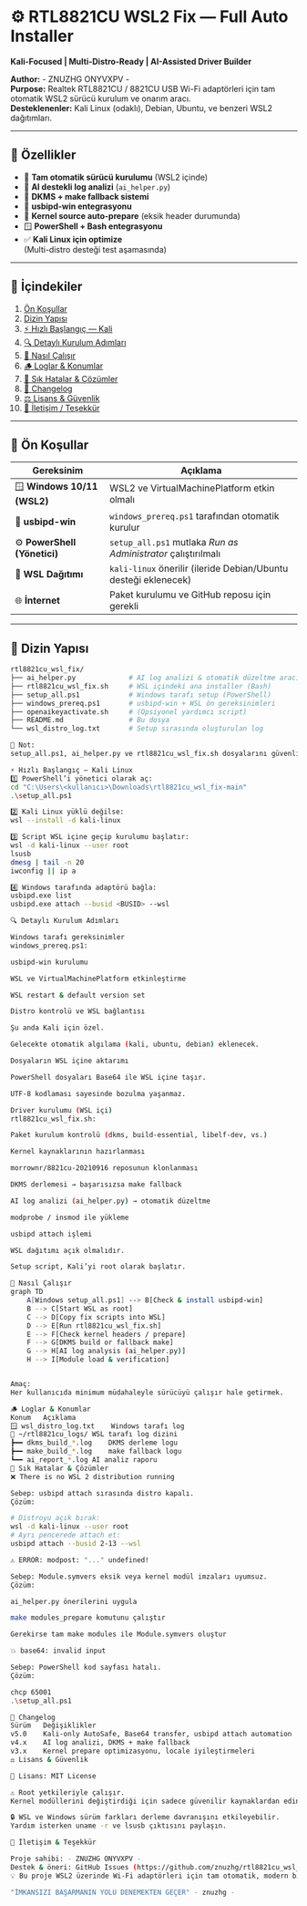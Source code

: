 # ⚙️ RTL8821CU WSL2 Fix — Full Auto Installer  
**Kali-Focused | Multi-Distro-Ready | AI-Assisted Driver Builder**

**Author:**  - ZNUZHG ONYVXPV -  
**Purpose:** Realtek RTL8821CU / 8821CU USB Wi-Fi adaptörleri için tam otomatik WSL2 sürücü kurulum ve onarım aracı.  
**Desteklenenler:** Kali Linux (odaklı), Debian, Ubuntu, ve benzeri WSL2 dağıtımları.

---

## 📘 Özellikler
- 🔧 **Tam otomatik sürücü kurulumu** (WSL2 içinde)
- 🧠 **AI destekli log analizi** (`ai_helper.py`)
- 🧱 **DKMS + make fallback sistemi**
- 🔌 **usbipd-win entegrasyonu**
- 🧰 **Kernel source auto-prepare** (eksik header durumunda)
- 🪟 **PowerShell + Bash entegrasyonu**
- ✅ **Kali Linux için optimize**  
  (Multi-distro desteği test aşamasında)

---

## 🧩 İçindekiler
1. [Ön Koşullar](#-ön-koşullar)
2. [Dizin Yapısı](#-dizin-yapısı)
3. [⚡ Hızlı Başlangıç — Kali](#-hızlı-başlangıç--kali)
4. [🔍 Detaylı Kurulum Adımları](#-detaylı-kurulum-adımları)
5. [🧠 Nasıl Çalışır](#-nasıl-çalışır)
6. [🪵 Loglar & Konumlar](#-loglar--konumlar)
7. [🚨 Sık Hatalar & Çözümler](#-sık-hatalar--çözümler)
8. [🧾 Changelog](#-changelog)
9. [⚖️ Lisans & Güvenlik](#️-lisans--güvenlik)
10. [💬 İletişim / Teşekkür](#-iletişim--teşekkür)

---

## 🧱 Ön Koşullar

| Gereksinim | Açıklama |
|-------------|----------|
| 🪟 **Windows 10/11 (WSL2)** | WSL2 ve VirtualMachinePlatform etkin olmalı |
| 🔌 **usbipd-win** | `windows_prereq.ps1` tarafından otomatik kurulur |
| ⚙️ **PowerShell (Yönetici)** | `setup_all.ps1` mutlaka *Run as Administrator* çalıştırılmalı |
| 🐧 **WSL Dağıtımı** | `kali-linux` önerilir (ileride Debian/Ubuntu desteği eklenecek) |
| 🌐 **İnternet** | Paket kurulumu ve GitHub reposu için gerekli |

---

## 📂 Dizin Yapısı

```bash
rtl8821cu_wsl_fix/
├── ai_helper.py             # AI log analizi & otomatik düzeltme aracı
├── rtl8821cu_wsl_fix.sh     # WSL içindeki ana installer (Bash)
├── setup_all.ps1            # Windows tarafı setup (PowerShell)
├── windows_prereq.ps1       # usbipd-win + WSL ön gereksinimleri
├── openaikeyactivate.sh     # (Opsiyonel yardımcı script)
├── README.md                # Bu dosya
└── wsl_distro_log.txt       # Setup sırasında oluşturulan log

📎 Not:
setup_all.ps1, ai_helper.py ve rtl8821cu_wsl_fix.sh dosyalarını güvenli şekilde WSL içerisine aktarır.

⚡ Hızlı Başlangıç — Kali Linux
1️⃣ PowerShell’i yönetici olarak aç:
cd "C:\Users\<kullanıcı>\Downloads\rtl8821cu_wsl_fix-main"
.\setup_all.ps1

2️⃣ Kali Linux yüklü değilse:
wsl --install -d kali-linux

3️⃣ Script WSL içine geçip kurulumu başlatır:
wsl -d kali-linux --user root
lsusb
dmesg | tail -n 20
iwconfig || ip a

4️⃣ Windows tarafında adaptörü bağla:
usbipd.exe list
usbipd.exe attach --busid <BUSID> --wsl

🔍 Detaylı Kurulum Adımları

Windows tarafı gereksinimler
windows_prereq.ps1:

usbipd-win kurulumu

WSL ve VirtualMachinePlatform etkinleştirme

WSL restart & default version set

Distro kontrolü ve WSL bağlantısı

Şu anda Kali için özel.

Gelecekte otomatik algılama (kali, ubuntu, debian) eklenecek.

Dosyaların WSL içine aktarımı

PowerShell dosyaları Base64 ile WSL içine taşır.

UTF-8 kodlaması sayesinde bozulma yaşanmaz.

Driver kurulumu (WSL içi)
rtl8821cu_wsl_fix.sh:

Paket kurulum kontrolü (dkms, build-essential, libelf-dev, vs.)

Kernel kaynaklarının hazırlanması

morrownr/8821cu-20210916 reposunun klonlanması

DKMS derlemesi → başarısızsa make fallback

AI log analizi (ai_helper.py) → otomatik düzeltme

modprobe / insmod ile yükleme

usbipd attach işlemi

WSL dağıtımı açık olmalıdır.

Setup script, Kali’yi root olarak başlatır.

🧠 Nasıl Çalışır
graph TD
    A[Windows setup_all.ps1] --> B[Check & install usbipd-win]
    B --> C[Start WSL as root]
    C --> D[Copy fix scripts into WSL]
    D --> E[Run rtl8821cu_wsl_fix.sh]
    E --> F[Check kernel headers / prepare]
    F --> G[DKMS build or fallback make]
    G --> H[AI log analysis (ai_helper.py)]
    H --> I[Module load & verification]


Amaç:
Her kullanıcıda minimum müdahaleyle sürücüyü çalışır hale getirmek.

🪵 Loglar & Konumlar
Konum	Açıklama
🪟 wsl_distro_log.txt	Windows tarafı log
🐧 ~/rtl8821cu_logs/	WSL tarafı log dizini
┣━━ dkms_build_*.log	DKMS derleme logu
┣━━ make_build_*.log	make fallback logu
┗━━ ai_report_*.log	AI analiz raporu
🚨 Sık Hatalar & Çözümler
❌ There is no WSL 2 distribution running

Sebep: usbipd attach sırasında distro kapalı.
Çözüm:

# Distroyu açık bırak:
wsl -d kali-linux --user root
# Ayrı pencerede attach et:
usbipd attach --busid 2-13 --wsl

⚠️ ERROR: modpost: "..." undefined!

Sebep: Module.symvers eksik veya kernel modül imzaları uyumsuz.
Çözüm:

ai_helper.py önerilerini uygula

make modules_prepare komutunu çalıştır

Gerekirse tam make modules ile Module.symvers oluştur

💥 base64: invalid input

Sebep: PowerShell kod sayfası hatalı.
Çözüm:

chcp 65001
.\setup_all.ps1

🧾 Changelog
Sürüm	Değişiklikler
v5.0	Kali-only AutoSafe, Base64 transfer, usbipd attach automation
v4.x	AI log analizi, DKMS + make fallback
v3.x	Kernel prepare optimizasyonu, locale iyileştirmeleri
⚖️ Lisans & Güvenlik

📝 Lisans: MIT License

⚠️ Root yetkileriyle çalışır.
Kernel modüllerini değiştirdiği için sadece güvenilir kaynaklardan edinilmiş sürümleri kullanın.

🔒 WSL ve Windows sürüm farkları derleme davranışını etkileyebilir.
Yardım isterken uname -r ve lsusb çıktısını paylaşın.

💬 İletişim & Teşekkür

Proje sahibi: - ZNUZHG ONYVXPV -
Destek & öneri: GitHub Issues (https://github.com/znuzhg/rtl8821cu_wsl_fix/issues)
💡 Bu proje WSL2 üzerinde Wi-Fi adaptörleri için tam otomatik, modern bir çözüm geliştirme hedefindedir.

"İMKANSIZI BAŞARMANIN YOLU DENEMEKTEN GEÇER" - znuzhg -
